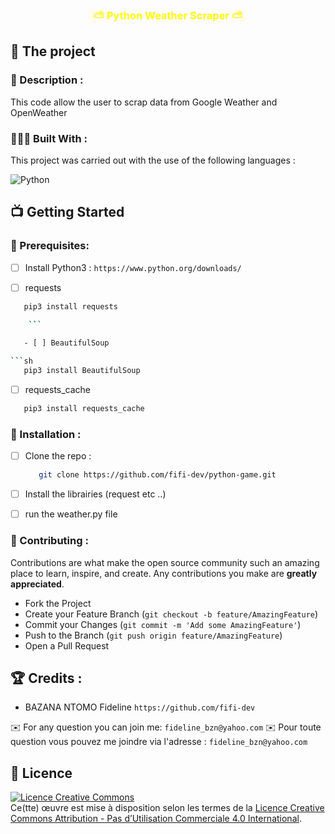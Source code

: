 ﻿<h3 align="center" style="color: yellow;"> ⛅ Python Weather Scraper ⛅</h3>

## 💼 The project


### 📝 Description :

This code allow the user to scrap data from Google Weather and OpenWeather 


### 👩🏾‍💻 Built With :

This project was carried out with the use of the following languages :

![Python](https://img.shields.io/badge/Python-3776AB?style=for-the-badge&logo=python&logoColor=white)


## 📺 Getting Started

### 🔐 Prerequisites: 

- [ ] Install Python3 : `https://www.python.org/downloads/ `


- [ ] requests

```sh
   pip3 install requests

    ```
    
   - [ ] BeautifulSoup

```sh
   pip3 install BeautifulSoup
   ```
   - [ ] requests_cache

```sh
   pip3 install requests_cache
   ```
   

### 💾 Installation :

- [ ] Clone the repo :

  ```sh
     git clone https://github.com/fifi-dev/python-game.git
     ```

- [ ] Install the librairies (request etc ..)


- [ ] run the weather.py file
   


### 🤝 Contributing :

Contributions are what make the open source community such an amazing place to learn, inspire, and create. Any contributions you make are **greatly appreciated**.

- Fork the Project
- Create your Feature Branch (`git checkout -b feature/AmazingFeature`)
- Commit your Changes (`git commit -m 'Add some AmazingFeature'`)
- Push to the Branch (`git push origin feature/AmazingFeature`)
- Open a Pull Request


## 🏆 Credits :


- BAZANA NTOMO Fideline `https://github.com/fifi-dev`

✉️ For any question you can join me: `fideline_bzn@yahoo.com`
✉️ Pour toute question vous pouvez me joindre via l'adresse : `fideline_bzn@yahoo.com`


## 📜 Licence

<a align="center"  rel="license" href="http://creativecommons.org/licenses/by-nc/4.0/"><img alt="Licence Creative Commons" style="border-width:0" src="https://i.creativecommons.org/l/by-nc/4.0/88x31.png" /></a><br />Ce(tte) œuvre est mise à disposition selon les termes de la <a rel="license" href="http://creativecommons.org/licenses/by-nc/4.0/">Licence Creative Commons Attribution - Pas d’Utilisation Commerciale 4.0 International</a>.


